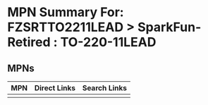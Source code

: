



# MPN Summary For: FZSRTTO2211LEAD > SparkFun-Retired : TO-220-11LEAD

## MPNs
  

|MPN|Direct Links|Search Links|
| :--- | :--- | :--- |
||||
